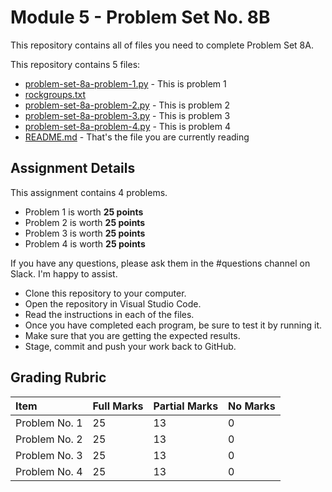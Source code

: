 # Module 5 - Problem Set No. 8B

This repository contains all of files you need to complete Problem Set 8A.

This repository contains 5 files:

- [problem-set-8a-problem-1.py](problem-set-8a-problem-1.py) - This is problem 1
- [rockgroups.txt](rockgroups.txt)
- [problem-set-8a-problem-2.py](problem-set-8a-problem-2.py) - This is problem 2
- [problem-set-8a-problem-3.py](problem-set-8a-problem-3.py) - This is problem 3
- [problem-set-8a-problem-4.py](problem-set-8a-problem-4.py) - This is problem 4
- [README.md](README.md) - That's the file you are currently reading

## Assignment Details

This assignment contains 4 problems.

- Problem 1 is worth **25 points**
- Problem 2 is worth **25 points**
- Problem 3 is worth **25 points**
- Problem 4 is worth **25 points**

If you have any questions, please ask them in the #questions channel on Slack. I'm happy to assist.

- Clone this repository to your computer.
- Open the repository in Visual Studio Code.
- Read the instructions in each of the files.
- Once you have completed each program, be sure to test it by running it.
- Make sure that you are getting the expected results.
- Stage, commit and push your work back to GitHub.

## Grading Rubric

| Item          | Full Marks | Partial Marks | No Marks |
| :------------ | :--------- | :------------ | :------- |
| Problem No. 1 | 25         | 13            | 0        |
| Problem No. 2 | 25         | 13            | 0        |
| Problem No. 3 | 25         | 13            | 0        |
| Problem No. 4 | 25         | 13            | 0        |
